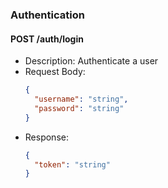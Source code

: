 ### Authentication

#### POST /auth/login
- Description: Authenticate a user
- Request Body:
  ```json
  {
    "username": "string",
    "password": "string"
  }
  ```
- Response: 
  ```json
  {
    "token": "string"
  }
  ```
